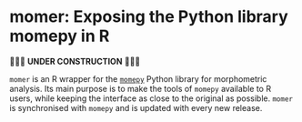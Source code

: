 # momer: Exposing the Python library momepy in R

🚧🚧🚧 **UNDER CONSTRUCTION** 🚧🚧🚧

`momer` is an R wrapper for the
[`momepy`](https://docs.momepy.org/en/stable/index.html)
Python library for morphometric analysis. Its main purpose is to make the
tools of `momepy` available to R users, while keeping the interface as close
to the original as possible. `momer` is synchronised with `momepy` and is
updated with every new release.